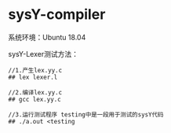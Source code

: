 # sysY-compiler

系统环境：Ubuntu 18.04

sysY-Lexer测试方法：

```
//1.产生lex.yy.c
## lex lexer.l

//2.编译lex.yy.c
## gcc lex.yy.c

//3.运行测试程序 testing中是一段用于测试的sysY代码
## ./a.out <testing
```


